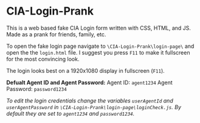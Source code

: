 

# CIA-Login-Prank
This is a web based fake CIA Login form written with CSS, HTML, and JS. Made as a prank for friends, family, etc.

To open the fake login page navigate to `\CIA-Login-Prank\login-page\` and open the the `login.html` file. I suggest you press `F11` to make it fullscreen for the most convincing look.

The login looks best on a 1920x1080 display in fullscreen (`F11`).

**Defualt Agent ID and Agent Password:**
Agent ID: `agent1234`
Agent Password: `password1234`

*To edit the login credentials change the variables `userAgentId` and `userAgentPassword` in `\CIA-Login-Prank\login-page\loginCheck.js`. By default they are set to `agent1234` and `password1234`.*
